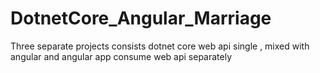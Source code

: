 # DotnetCore_Angular_Marriage
Three separate projects consists dotnet core web api single , mixed with angular and angular app consume web api separately
